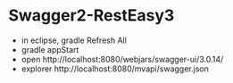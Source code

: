 # Swagger2-RestEasy3

* in eclipse, gradle Refresh All
* gradle appStart 
* open http://localhost:8080/webjars/swagger-ui/3.0.14/
* explorer http://localhost:8080/mvapi/swagger.json